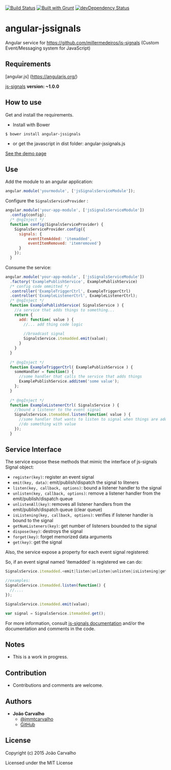 [![Build Status](https://travis-ci.org/borntorun/angular-jssignals.svg?branch=master)](https://travis-ci.org/borntorun/angular-jssignals)
[![Built with Grunt](https://cdn.gruntjs.com/builtwith.png)](http://gruntjs.com/)
[![devDependency Status](https://david-dm.org/borntorun/angular-jssignals/dev-status.svg)](https://david-dm.org/borntorun/angular-jssignals#info=devDependencies)

angular-jssignals
=======================

Angular service for https://github.com/millermedeiros/js-signals (Custom Event/Messaging system for JavaScript)

Requirements
------------

[angular.js] (https://angularjs.org/)

[js-signals](https://github.com/millermedeiros/js-signals) **version: ~1.0.0**

How to use
----------

Get and install the requirements.

* Install with Bower

```
$ bower install angular-jssignals
```

* or get the javascript in dist folder: angular-jssignals.js

[See the demo page](http://borntorun.github.io/angular-jssignals/)

## Use

Add the module to an angular application:

```javascript
angular.module('yourmodule', ['jsSignalsServiceModule']);
```

Configure the ```SignalsServiceProvider``` :

```javascript
angular.module('your-app-module', ['jsSignalsServiceModule'])
  .config(config);  
  /* @ngInject */
  function config(SignalsServiceProvider) {
    SignalsServiceProvider.config({      
      signals: {
          eventItemAdded: 'itemadded',
          eventItemRemoved: 'itemremoved'}
      }
    });
  }
```

Consume the service:

```javascript
angular.module('your-app-module', ['jsSignalsServiceModule'])
  .factory('ExamplePublishService', ExamplePublishService)
  /* config code ommitted */
  .controller('ExampleTriggerCtrl', ExampleTriggerCtrl)
  .controller('ExampleListenerCtrl', ExampleListenerCtrl);
  /* @ngInject */
  function ExamplePublishService( SignalsService ) {   
    //a service that adds things to something...        
    return {
      add: function( value ) {
        //... add thing code logic        
                
        //broadcast signal
        SignalsService.itemadded.emit(value);
      }
    }
  }
  
  /* @ngInject */
  function ExampleTriggerCtrl( ExamplePublishService ) {
    someHandler = function() {
      //some handler that calls the service that adds things
      ExamplePublishService.additem('some value');
    };
  }
  
  /* @ngInject */
  function ExampleListenerCtrl( SignalsService ) {
    //bound a listener to the event signal
    SignalsService.itemadded.listen(function( value ) {
      //some handler that wants to listen to signal when things are added
      //do something with value
    });
  }
```

## Service Interface

The service expose these methods that mimic the interface of js-signals Signal object:

- `register(key)`: register an event signal
- `emit(key, data)`: emit/publish/dispatch the signal to liteners
- `listen(key, callback, options)`: bound a listener handler to the signal
- `unlisten(key, callback, options)`: remove a listener handler from the emit/publish/dispatch queue
- `unlistenAll(key)`: removes all listener handlers from the emit/publish/dispatch queue (clear queue)
- `isListening(key, callback, options)`: verifies if listener handler is bound to the signal
- `getNumListeners(key)`: get number of listeners bounded to the signal
- `dispose(key)`: destroys the signal
- `forget(key)`: forget memorized data arguments
- `get(key)`: get the signal

Also, the service expose a property for each event signal registered:
 
So, if an event signal named 'itemadded' is registered we can do:
```javascript
SignalsService.itemadded.<emit|listen|unlisten|unlisten|isListening|getNumListeners|dispose|forget|get>(...);

//examples:
SignalsService.itemadded.listen(function() {
  //....
});

SignalsService.itemadded.emit(value);

var signal = SignalsService.itemadded.get();
```

For more information, consult [js-signals documentation](http://millermedeiros.github.io/js-signals/docs/) and/or the documentation and comments in the code.


Notes
---------------

* This is a work in progress.

Contribution
---------------

* Contributions and comments are welcome.

Authors
-------

* **João Carvalho** 
  * [@jmmtcarvalho](https://twitter.com/jmmtcarvalho) 
  * [GitHub](https://github.com/borntorun)

License
-------

Copyright (c) 2015 João Carvalho

Licensed under the MIT License
